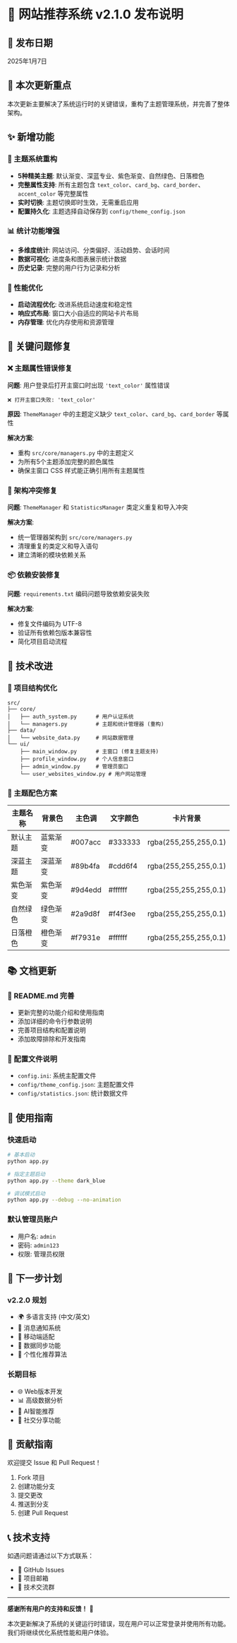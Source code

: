 # 🎉 网站推荐系统 v2.1.0 发布说明

## 📅 发布日期
2025年1月7日

## 🎯 本次更新重点
本次更新主要解决了系统运行时的关键错误，重构了主题管理系统，并完善了整体架构。

## ✨ 新增功能

### 🎨 主题系统重构
- **5种精美主题**: 默认渐变、深蓝专业、紫色渐变、自然绿色、日落橙色
- **完整属性支持**: 所有主题包含 `text_color`、`card_bg`、`card_border`、`accent_color` 等完整属性
- **实时切换**: 主题切换即时生效，无需重启应用
- **配置持久化**: 主题选择自动保存到 `config/theme_config.json`

### 📊 统计功能增强
- **多维度统计**: 网站访问、分类偏好、活动趋势、会话时间
- **数据可视化**: 进度条和图表展示统计数据
- **历史记录**: 完整的用户行为记录和分析

### 🚀 性能优化
- **启动流程优化**: 改进系统启动速度和稳定性
- **响应式布局**: 窗口大小自适应的网站卡片布局
- **内存管理**: 优化内存使用和资源管理

## 🐛 关键问题修复

### ❌ 主题属性错误修复
**问题**: 用户登录后打开主窗口时出现 `'text_color'` 属性错误
```
❌ 打开主窗口失败: 'text_color'
```

**原因**: `ThemeManager` 中的主题定义缺少 `text_color`、`card_bg`、`card_border` 等属性

**解决方案**: 
- 重构 `src/core/managers.py` 中的主题定义
- 为所有5个主题添加完整的颜色属性
- 确保主窗口 CSS 样式能正确引用所有主题属性

### 🔧 架构冲突修复
**问题**: `ThemeManager` 和 `StatisticsManager` 类定义重复和导入冲突

**解决方案**:
- 统一管理器架构到 `src/core/managers.py`
- 清理重复的类定义和导入语句
- 建立清晰的模块依赖关系

### 📦 依赖安装修复
**问题**: `requirements.txt` 编码问题导致依赖安装失败

**解决方案**:
- 修复文件编码为 UTF-8
- 验证所有依赖包版本兼容性
- 简化项目启动流程

## 🔧 技术改进

### 📁 项目结构优化
```
src/
├── core/
│   ├── auth_system.py      # 用户认证系统
│   └── managers.py         # 主题和统计管理器 (重构)
├── data/
│   └── website_data.py     # 网站数据管理
└── ui/
    ├── main_window.py      # 主窗口 (修复主题支持)
    ├── profile_window.py   # 个人信息窗口
    ├── admin_window.py     # 管理员窗口
    └── user_websites_window.py # 用户网站管理
```

### 🎨 主题配色方案
| 主题名称 | 背景色 | 主色调 | 文字颜色 | 卡片背景 |
|---------|--------|--------|----------|----------|
| 默认主题 | 蓝紫渐变 | #007acc | #333333 | rgba(255,255,255,0.1) |
| 深蓝主题 | 深蓝渐变 | #89b4fa | #cdd6f4 | rgba(255,255,255,0.1) |
| 紫色渐变 | 紫色渐变 | #9d4edd | #ffffff | rgba(255,255,255,0.1) |
| 自然绿色 | 绿色渐变 | #2a9d8f | #f4f3ee | rgba(255,255,255,0.1) |
| 日落橙色 | 橙色渐变 | #f7931e | #ffffff | rgba(255,255,255,0.1) |

## 📚 文档更新

### 📖 README.md 完善
- 更新完整的功能介绍和使用指南
- 添加详细的命令行参数说明
- 完善项目结构和配置说明
- 添加故障排除和开发指南

### 🔧 配置文件说明
- `config.ini`: 系统主配置文件
- `config/theme_config.json`: 主题配置文件
- `config/statistics.json`: 统计数据文件

## 🚀 使用指南

### 快速启动
```bash
# 基本启动
python app.py

# 指定主题启动
python app.py --theme dark_blue

# 调试模式启动
python app.py --debug --no-animation
```

### 默认管理员账户
- 用户名: `admin`
- 密码: `admin123`
- 权限: 管理员权限

## 🔮 下一步计划

### v2.2.0 规划
- 🌍 多语言支持 (中文/英文)
- 🔔 消息通知系统
- 📱 移动端适配
- 🔄 数据同步功能
- 🎯 个性化推荐算法

### 长期目标
- 🌐 Web版本开发
- 📊 高级数据分析
- 🤖 AI智能推荐
- 🔗 社交分享功能

## 🤝 贡献指南

欢迎提交 Issue 和 Pull Request！

1. Fork 项目
2. 创建功能分支
3. 提交更改
4. 推送到分支
5. 创建 Pull Request

## 📞 技术支持

如遇问题请通过以下方式联系：
- 🐛 GitHub Issues
- 📧 项目邮箱
- 💬 技术交流群

---

**感谢所有用户的支持和反馈！** 🙏

本次更新解决了系统的关键运行时错误，现在用户可以正常登录并使用所有功能。我们将继续优化系统性能和用户体验。